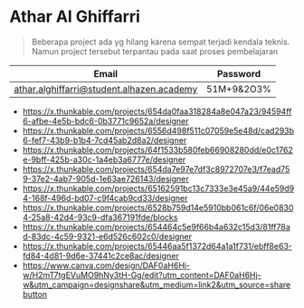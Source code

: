 # Athar Al Ghiffarri 

>Beberapa project ada yg hilang karena sempat terjadi kendala teknis. Namun project tersebut terpantau pada saat proses pembelajaran

|Email|Password|
|---|---|
|athar.alghiffarri@student.alhazen.academy|51M+9&2O3%|

- https://x.thunkable.com/projects/654da0faa318284a8e047a23/94594ff6-afbe-4e5b-bdc6-0b3771c9652a/designer
- https://x.thunkable.com/projects/6556d498f511c07059e5e48d/cad293b6-fef7-43b9-b1b4-7cd45ab2d8a2/designer
- https://x.thunkable.com/projects/64f1533b580feb66908280dd/e0c1762e-9bff-425b-a30c-1a4eb3a6777e/designer
- https://x.thunkable.com/projects/654da7e97e7df3c8972707e3/f7ead759-37e2-4ab7-905d-1e63ae726143/designer
- https://x.thunkable.com/projects/65162591bc13c7333e3e45a9/44e59d94-168f-496d-bd07-c9f4cab9cd33/designer
- https://x.thunkable.com/projects/6528b759d14e5910bb061c6f/06e08304-25a8-42d4-93c9-dfa367191fde/blocks
- https://x.thunkable.com/projects/654464c5e9f66b4a632c15d3/81ff78ad-83dc-4c59-9321-e6d526c602c0/designer
- https://x.thunkable.com/projects/65446aa5f1372d64a1a1f731/ebff8e63-fd84-4d81-9d6e-37441c2ce8ac/designer
- https://www.canva.com/design/DAF0aH6Hj-w/H2mT7tgEVuMO9hNy3tH-Gg/edit?utm_content=DAF0aH6Hj-w&utm_campaign=designshare&utm_medium=link2&utm_source=sharebutton